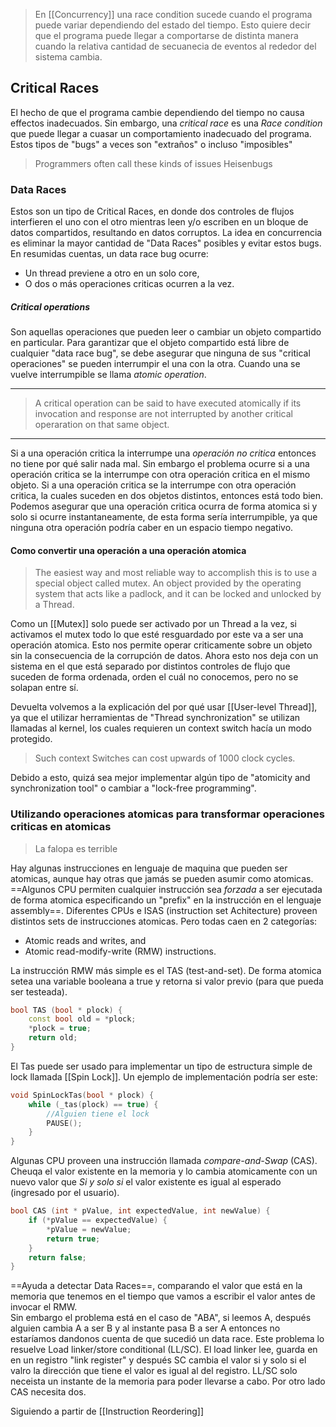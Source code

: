 >En [[Concurrency]] una race condition sucede cuando el programa puede variar dependiendo del  estado del tiempo. Esto quiere decir que el programa puede llegar a comportarse de distinta manera cuando la relativa cantidad de secuanecia de eventos al rededor del sistema cambia. 

## Critical Races
El hecho de que el programa cambie dependiendo del tiempo no causa effectos inadecuados. Sin embargo, una *critical race* es una *Race condition* que puede llegar a cuasar un comportamiento inadecuado del programa. 
Estos tipos de "bugs" a veces son "extraños" o incluso "imposibles"
>Programmers often call these kinds of issues Heisenbugs

### Data Races
Estos son un tipo de Critical Races, en donde dos controles de flujos interfieren el uno con el otro mientras leen  y/o escriben en un bloque de datos compartidos, resultando en datos corruptos.
La idea en concurrencia es eliminar la mayor cantidad de "Data Races" posibles y evitar estos bugs.
En resumidas cuentas, un data race bug ocurre: 
- Un thread previene a otro en un solo core,
- O dos o más operaciones criticas ocurren a la vez. 
##### Critical operations
Son aquellas operaciones que pueden leer o cambiar un objeto compartido en particular. Para garantizar que el objeto compartido está libre de cualquier "data race bug", se debe asegurar que ninguna de sus "critical operaciones" se pueden interrumpir el una con la otra. Cuando una se vuelve interrumpible se llama *atomic operation*. 

****
> A critical operation can be said to have executed atomically if its invocation and response are not interrupted by another critical operaration on that same object. 
****

Si a una operación critica la interrumpe una *operación no critica* entonces no tiene por qué salir nada mal. Sin embargo el problema ocurre si a una operación critica se la interrumpe con otra operación critica en el mismo objeto. Si a una operación critica se la interrumpe con otra operación critica, la cuales suceden en dos objetos distintos, entonces está todo bien. 
Podemos asegurar que una operación critica ocurra de forma atomica si y solo si ocurre instantaneamente, de esta forma sería interrumpible, ya que ninguna otra operación podría caber en un espacio tiempo negativo. 

#### Como convertir una operación a una operación atomica 
>The easiest way and most reliable way to accomplish this is to use a special object called mutex. An object provided by the operating system that acts like a padlock, and it can be locked and unlocked by a Thread. 

Como un [[Mutex]] solo puede ser activado por un Thread a la vez, si activamos el mutex todo lo que esté resguardado por este va a ser una operación atomica. Esto nos permite operar criticamente sobre un objeto sin la consecuencia de la corrupción de datos. 
Ahora esto nos deja con un sistema en el que está separado por distintos controles de flujo que suceden de forma ordenada, orden el cuál no conocemos, pero no se solapan entre sí. 

Devuelta volvemos a la explicación del por qué usar [[User-level Thread]], ya que el utilizar herramientas de "Thread synchronization" se utilizan llamadas al kernel, los cuales requieren un context switch hacía un modo protegido. 
>Such context Switches can cost upwards of 1000 clock cycles.

Debido a esto, quizá sea mejor implementar algún tipo de "atomicity and synchronization tool" o cambiar a "lock-free programming". 

### Utilizando operaciones atomicas para transformar operaciones criticas en atomicas
>La falopa es terrible

Hay algunas instrucciones en lenguaje de maquina que pueden ser atomicas, aunque hay otras que jamás se pueden asumir como atomicas. ==Algunos CPU permiten cualquier instrucción sea *forzada* a ser ejecutada de forma atomica especificando un "prefix" en la instrucción en el lenguaje assembly==.
Diferentes CPUs e ISAS (instruction set Achitecture) proveen distintos sets de instrucciones atomicas. Pero todas caen en 2 categorías: 
- Atomic reads and writes, and
- Atomic read-modify-write (RMW) instructions. 

La instrucción RMW más simple es el TAS (test-and-set). De forma atomica setea una variable booleana a true y retorna si valor previo (para que pueda ser testeada).
``` cpp
bool TAS (bool * plock) {
	const bool old = *plock; 
	*plock = true;
	return old; 
}
```
El Tas puede ser usado para implementar un tipo de  estructura simple de lock llamada [[Spin Lock]]. 
Un ejemplo de implementación podría ser este: 

``` cpp
void SpinLockTas(bool * plock) {
	while (_tas(plock) == true) {
		//Alguien tiene el lock
		PAUSE(); 
	}
}
```


Algunas CPU proveen una instrucción llamada *compare-and-Swap* (CAS). Cheuqa el valor existente en la memoria y lo cambia atomicamente con un nuevo valor que *Si y solo si*  el valor existente es igual al esperado (ingresado por el usuario). 

```cpp
bool CAS (int * pValue, int expectedValue, int newValue) {
	if (*pValue == expectedValue) {
		*pValue = newValue; 
		return true; 
	}
	return false;
}
```

==Ayuda a detectar Data Races==, comparando el valor que está en la memoria que tenemos en el tiempo que vamos a escribir el valor antes de invocar el RMW.  
Sin embargo el problema está en el caso de "ABA", si leemos A, después alguien cambia A a ser B y al instante pasa B a ser A entonces no estaríamos dandonos cuenta de que sucedió un data race. 
Este problema lo resuelve Load linker/store conditional (LL/SC). El load linker lee, guarda en en un registro "link register" y después SC cambia el valor si y solo si el valro  la dirección que tiene el valor es igual al del registro. 
LL/SC solo neceista un instante de la memoria para poder llevarse a cabo. Por otro lado CAS necesita dos.

Siguiendo a partir de [[Instruction Reordering]]
